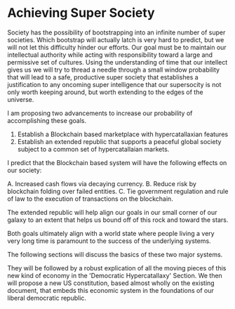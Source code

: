 
# Achieving Super Society

Society has the possibility of bootstrapping into an infinite number of super societies.  Which bootstrap will actually latch is very hard to predict, but we will not let this difficulty hinder our efforts.  Our goal must be to maintain our intellectual authority while acting with responsibility toward a large and permissive set of cultures.  Using the understanding of time that our intellect gives us we will try to thread a needle through a small window probability that will lead to a safe, productive super society that establishes a justification to any oncoming super intelligence that our supersocity is not only worth keeping around, but worth extending to the edges of the universe.

I am proposing two advancements to increase our probability of accomplishing these goals.

1. Establish a Blockchain based marketplace with hypercatallaxian features
2. Establish an extended republic that supports a peaceful global society subject to a common set of hypercatallaian markets.

I predict that the Blockchain based system will have the following effects on our society:

A. Increased cash flows via decaying currency.
B. Reduce risk by blockchain folding over failed entities.
C. Tie government regulation and rule of law to the execution of transactions on the blockchain.

The extended republic will help align our goals in our small corner of our galaxy to an extent that helps us bound off of this rock and toward the stars.

Both goals ultimately align with a world state where people living a very very long time is paramount to the success of the underlying systems. 

The following sections will discuss the basics of these two major systems. 

They will be followed by a robust explication of all the moving pieces of this new kind of economy in the 'Democratic Hypercatallaxy' Section. We then will propose a new US constitution, based almost wholly on the existing document, that embeds this economic system in the foundations of our liberal democratic republic.

